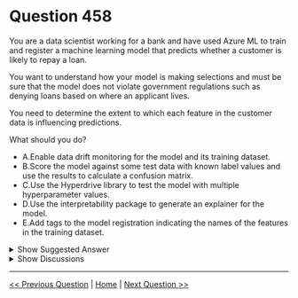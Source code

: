 # Question 458

You are a data scientist working for a bank and have used Azure ML to train and register a machine learning model that predicts whether a customer is likely to repay a loan.

You want to understand how your model is making selections and must be sure that the model does not violate government regulations such as denying loans based on where an applicant lives.

You need to determine the extent to which each feature in the customer data is influencing predictions.

What should you do?

* A.Enable data drift monitoring for the model and its training dataset.
* B.Score the model against some test data with known label values and use the results to calculate a confusion matrix.
* C.Use the Hyperdrive library to test the model with multiple hyperparameter values.
* D.Use the interpretability package to generate an explainer for the model.
* E.Add tags to the model registration indicating the names of the features in the training dataset.

<details>
  <summary>Show Suggested Answer</summary>

  <strong>D</strong><br>

</details>

<details>
  <summary>Show Discussions</summary>

<blockquote><p><strong>Abhiwkudhewhud</strong> <code>(Sun 05 Dec 2021 22:12)</code> - <em>Upvotes: 7</em></p><p>explainer gives us exactlt what this question is asking ... we are asked to see if the location is having influence we are given this value after we re ure by getting the sharpley
 values</p></blockquote>
<blockquote><p><strong>ljljljlj</strong> <code>(Tue 11 Jan 2022 15:22)</code> - <em>Upvotes: 7</em></p><p>On exam 2021/7/10</p></blockquote>
<blockquote><p><strong>evangelist</strong> <code>(Mon 18 Nov 2024 04:10)</code> - <em>Upvotes: 1</em></p><p>Explain packages, such as Azure ML&#x27;s explain package, provide tools to generate interpreters for your models that detail how each feature affects the model&#x27;s decisions. This can help you understand the model&#x27;s decision-making process and ensure that the model is not making decisions based on inappropriate characteristics, such as residence. Therefore, this option meets the question requirements.</p></blockquote>
<blockquote><p><strong>pancman</strong> <code>(Wed 12 Oct 2022 20:28)</code> - <em>Upvotes: 6</em></p><p>Given answer is correct</p></blockquote>
<blockquote><p><strong>synapse</strong> <code>(Tue 13 Sep 2022 04:45)</code> - <em>Upvotes: 4</em></p><p>azureml.interpret package to get feature importance</p></blockquote>
<blockquote><p><strong>TheCyanideLancer</strong> <code>(Sat 16 Jul 2022 04:53)</code> - <em>Upvotes: 1</em></p><p>Fairlearn is that package, correct?</p></blockquote>
<blockquote><p><strong>synapse</strong> <code>(Tue 13 Sep 2022 04:45)</code> - <em>Upvotes: 1</em></p><p>No.. this  question is about understanding the influence of each feature. it&#x27;s azureml.interpret package</p></blockquote>
<blockquote><p><strong>Aleem</strong> <code>(Sat 06 Nov 2021 12:38)</code> - <em>Upvotes: 4</em></p><p>Answer should be to remove location features from the model so that they have zero influence.</p></blockquote>
<blockquote><p><strong>Pranav_K</strong> <code>(Mon 27 Dec 2021 17:19)</code> - <em>Upvotes: 4</em></p><p>Question says &quot;that the model does not violate government regulations such as denying loans based on where an applicant lives.&quot;  ... means there can be other factors too.. how to determine other factors ? Hence interpretability is right choice.</p></blockquote>
<blockquote><p><strong>allanm</strong> <code>(Tue 16 Nov 2021 17:00)</code> - <em>Upvotes: 16</em></p><p>While you make an excellent point, this is not one of the options listed for the answer. Please make this explicit in your statement to avoid confusing other readers.</p></blockquote>

</details>

---

[<< Previous Question](question_457.md) | [Home](/index.md) | [Next Question >>](question_459.md)
